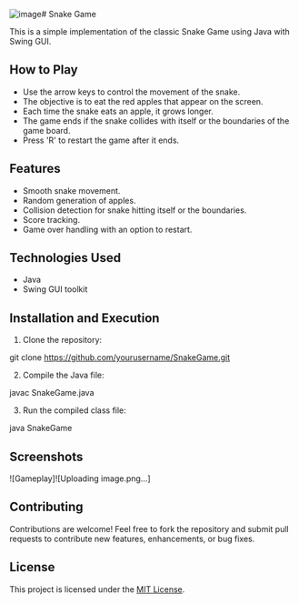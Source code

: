![image](https://github.com/priyanshu-1707/Snake-Game-T1/assets/128516306/80d99081-f530-4dac-8593-151552c3c785)# Snake Game

This is a simple implementation of the classic Snake Game using Java with Swing GUI.

## How to Play

- Use the arrow keys to control the movement of the snake.
- The objective is to eat the red apples that appear on the screen.
- Each time the snake eats an apple, it grows longer.
- The game ends if the snake collides with itself or the boundaries of the game board.
- Press 'R' to restart the game after it ends.

## Features

- Smooth snake movement.
- Random generation of apples.
- Collision detection for snake hitting itself or the boundaries.
- Score tracking.
- Game over handling with an option to restart.

## Technologies Used

- Java
- Swing GUI toolkit

## Installation and Execution

1. Clone the repository:

git clone https://github.com/yourusername/SnakeGame.git

2. Compile the Java file:

javac SnakeGame.java

3. Run the compiled class file:

java SnakeGame


## Screenshots

![Gameplay]![Uploading image.png…]


## Contributing

Contributions are welcome! Feel free to fork the repository and submit pull requests to contribute new features, enhancements, or bug fixes.

## License

This project is licensed under the [MIT License](LICENSE).

